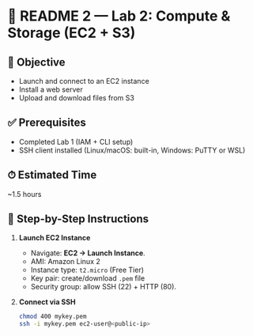 # 📘 README 2 — Lab 2: Compute & Storage (EC2 + S3)

## 🎯 Objective
- Launch and connect to an EC2 instance
- Install a web server
- Upload and download files from S3

## ✅ Prerequisites
- Completed Lab 1 (IAM + CLI setup)
- SSH client installed (Linux/macOS: built-in, Windows: PuTTY or WSL)

## ⏱ Estimated Time
~1.5 hours

## 📝 Step-by-Step Instructions
1. **Launch EC2 Instance**
   - Navigate: **EC2 → Launch Instance**.
   - AMI: Amazon Linux 2
   - Instance type: `t2.micro` (Free Tier)
   - Key pair: create/download `.pem` file
   - Security group: allow SSH (22) + HTTP (80).

2. **Connect via SSH**
   ```bash
   chmod 400 mykey.pem
   ssh -i mykey.pem ec2-user@<public-ip>
